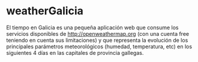 # weatherGalicia
El tiempo en Galicia es una pequeña aplicación web que consume los servicios disponibles de http://openweathermap.org  (con una cuenta free teniendo en cuenta sus limitaciones) y que representa la evolución de los principales parámetros meteorológicos (humedad, temperatura, etc) en los siguientes 4 días en las capitales de provincia gallegas.

